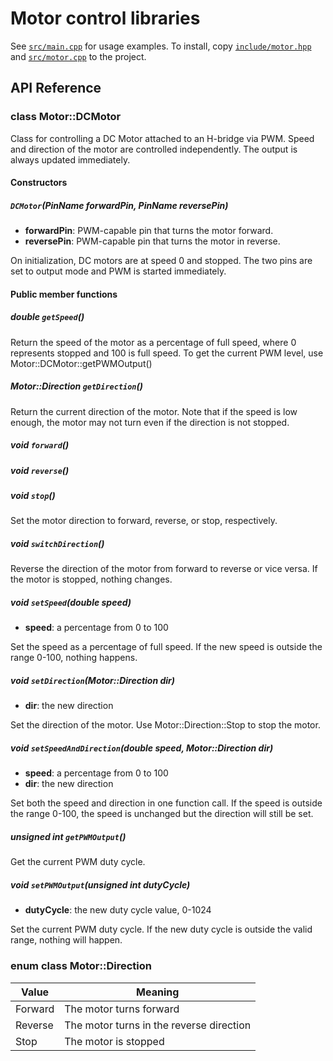 # Motor control libraries
See [`src/main.cpp`](src/main.cpp) for usage examples. To install,
copy [`include/motor.hpp`](include/motor.hpp) and
[`src/motor.cpp`](src/motor.cpp) to the project.

## API Reference
### class Motor::**DCMotor**
Class for controlling a DC Motor attached to an H-bridge via
PWM. Speed and direction of the motor are controlled
independently. The output is always updated immediately.

#### Constructors
##### `DCMotor`(PinName forwardPin, PinName reversePin)
- **forwardPin**: PWM-capable pin that turns the motor forward.
- **reversePin**: PWM-capable pin that turns the motor in reverse.

On initialization, DC motors are at speed 0 and stopped. The two pins
are set to output mode and PWM is started immediately.

#### Public member functions
##### double `getSpeed`()
Return the speed of the motor as a percentage of full speed, where 0
represents stopped and 100 is full speed. To get the current PWM
level, use Motor::DCMotor::getPWMOutput()

##### Motor::Direction `getDirection`()
Return the current direction of the motor. Note that if the speed is
low enough, the motor may not turn even if the direction is not stopped.

##### void `forward`()
##### void `reverse`()
##### void `stop`()
Set the motor direction to forward, reverse, or stop, respectively.

##### void `switchDirection`()
Reverse the direction of the motor from forward to reverse or vice
versa. If the motor is stopped, nothing changes.

##### void `setSpeed`(double speed)
- **speed**: a percentage from 0 to 100

Set the speed as a percentage of full speed. If the new speed
is outside the range 0-100, nothing happens.

##### void `setDirection`(Motor::Direction dir)
- **dir**: the new direction

Set the direction of the motor. Use Motor::Direction::Stop to stop
the motor.

##### void `setSpeedAndDirection`(double speed, Motor::Direction dir)
- **speed**: a percentage from 0 to 100
- **dir**: the new direction

Set both the speed and direction in one function call. If the speed
is outside the range 0-100, the speed is unchanged but the direction
will still be set.

##### unsigned int `getPWMOutput`()
Get the current PWM duty cycle.

##### void `setPWMOutput`(unsigned int dutyCycle)
- **dutyCycle**: the new duty cycle value, 0-1024

Set the current PWM duty cycle. If the new duty cycle is outside the
valid range, nothing will happen.

### enum class Motor::Direction
Value | Meaning
------|--------
Forward | The motor turns forward
Reverse | The motor turns in the reverse direction
Stop | The motor is stopped
